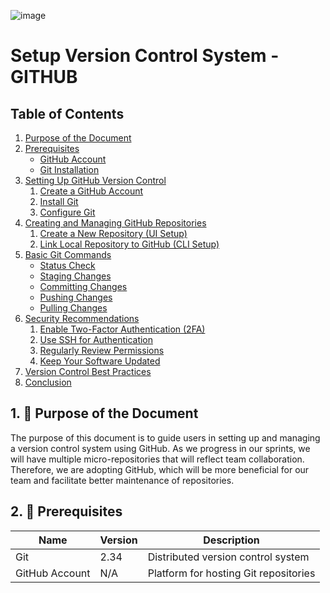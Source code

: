 ![image](https://github.com/user-attachments/assets/088b22e8-5d45-4e81-9cab-99ebf91ff14f)

# Setup Version Control System - GITHUB

## Table of Contents

1. [Purpose of the Document](#1-purpose-of-the-document)
2. [Prerequisites](#prerequisites)
   - [GitHub Account](#github-account)
   - [Git Installation](#git-installation)
3. [Setting Up GitHub Version Control](#setting-up-github-version-control)
   1. [Create a GitHub Account](#create-a-github-account)
   2. [Install Git](#install-git)
   3. [Configure Git](#configure-git)
4. [Creating and Managing GitHub Repositories](#creating-and-managing-github-repositories)
   1. [Create a New Repository (UI Setup)](#create-a-new-repository-ui-setup)
   2. [Link Local Repository to GitHub (CLI Setup)](#link-local-repository-to-github-cli-setup)
5. [Basic Git Commands](#basic-git-commands)
   - [Status Check](#status-check)
   - [Staging Changes](#staging-changes)
   - [Committing Changes](#committing-changes)
   - [Pushing Changes](#pushing-changes)
   - [Pulling Changes](#pulling-changes)
6. [Security Recommendations](#security-recommendations)
   1. [Enable Two-Factor Authentication (2FA)](#enable-two-factor-authentication-2fa)
   2. [Use SSH for Authentication](#use-ssh-for-authentication)
   3. [Regularly Review Permissions](#regularly-review-permissions)
   4. [Keep Your Software Updated](#keep-your-software-updated)
7. [Version Control Best Practices](#version-control-best-practices)
8. [Conclusion](#conclusion)

## 1. 🎯 Purpose of the Document

The purpose of this document is to guide users in setting up and managing a version control system using GitHub. As we progress in our sprints, we will have multiple micro-repositories that will reflect team collaboration. Therefore, we are adopting GitHub, which will be more beneficial for our team and facilitate better maintenance of repositories.

## 2. 🔧 Prerequisites


| Name  | Version | Description                                 |
|-------|---------|---------------------------------------------|
| Git   | 2.34    | Distributed version control system          |
| GitHub Account | N/A     | Platform for hosting Git repositories |
